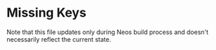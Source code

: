 # Missing Keys
Note that this file updates only during Neos build process and doesn't necessarily reflect the current state.

